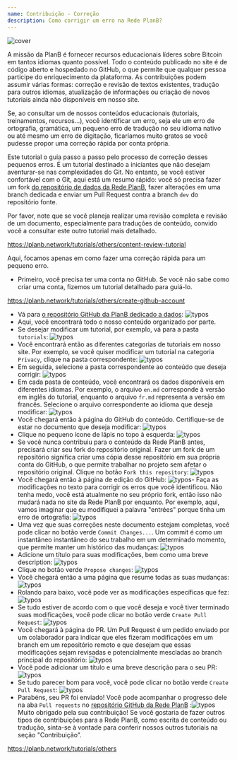 ```yaml
---
name: Contribuição - Correção
description: Como corrigir um erro na Rede PlanB?
---
```

![cover](assets/cover.webp)

A missão da PlanB é fornecer recursos educacionais líderes sobre Bitcoin em tantos idiomas quanto possível. Todo o conteúdo publicado no site é de código aberto e hospedado no GitHub, o que permite que qualquer pessoa participe do enriquecimento da plataforma. As contribuições podem assumir várias formas: correção e revisão de textos existentes, tradução para outros idiomas, atualização de informações ou criação de novos tutoriais ainda não disponíveis em nosso site.

Se, ao consultar um de nossos conteúdos educacionais (tutoriais, treinamentos, recursos...), você identificar um erro, seja ele um erro de ortografia, gramática, um pequeno erro de tradução no seu idioma nativo ou até mesmo um erro de digitação, ficaríamos muito gratos se você pudesse propor uma correção rápida por conta própria.

Este tutorial o guia passo a passo pelo processo de correção desses pequenos erros. É um tutorial destinado a iniciantes que não desejam aventurar-se nas complexidades do Git. No entanto, se você estiver confortável com o Git, aqui está um resumo rápido: você só precisa fazer um fork [do repositório de dados da Rede PlanB](https://github.com/PlanB-Network/bitcoin-educational-content), fazer alterações em uma branch dedicada e enviar um Pull Request contra a branch `dev` do repositório fonte.

Por favor, note que se você planeja realizar uma revisão completa e revisão de um documento, especialmente para traduções de conteúdo, convido você a consultar este outro tutorial mais detalhado.

https://planb.network/tutorials/others/content-review-tutorial

 Aqui, focamos apenas em como fazer uma correção rápida para um pequeno erro.

- Primeiro, você precisa ter uma conta no GitHub. Se você não sabe como criar uma conta, fizemos um tutorial detalhado para guiá-lo.

https://planb.network/tutorials/others/create-github-account


- Vá para [o repositório GitHub da PlanB dedicado a dados](https://github.com/PlanB-Network/bitcoin-educational-content):
![typos](assets/01.webp)
- Aqui, você encontrará todo o nosso conteúdo organizado por parte.
- Se desejar modificar um tutorial, por exemplo, vá para a pasta `tutorials`:
![typos](assets/02.webp)
- Você encontrará então as diferentes categorias de tutoriais em nosso site. Por exemplo, se você quiser modificar um tutorial na categoria `Privacy`, clique na pasta correspondente:
![typos](assets/03.webp)
- Em seguida, selecione a pasta correspondente ao conteúdo que deseja corrigir:
![typos](assets/04.webp)
- Em cada pasta de conteúdo, você encontrará os dados disponíveis em diferentes idiomas. Por exemplo, o arquivo `en.md` corresponde à versão em inglês do tutorial, enquanto o arquivo `fr.md` representa a versão em francês. Selecione o arquivo correspondente ao idioma que deseja modificar: ![typos](assets/05.webp)
- Você chegará então à página do GitHub do conteúdo. Certifique-se de estar no documento que deseja modificar: ![typos](assets/06.webp)
- Clique no pequeno ícone de lápis no topo à esquerda: ![typos](assets/07.webp)
- Se você nunca contribuiu para o conteúdo da Rede PlanB antes, precisará criar seu fork do repositório original. Fazer um fork de um repositório significa criar uma cópia desse repositório em sua própria conta do GitHub, o que permite trabalhar no projeto sem afetar o repositório original. Clique no botão `Fork this repository`: ![typos](assets/08.webp)
- Você chegará então à página de edição do GitHub: ![typos](assets/09.webp)- Faça as modificações no texto para corrigir os erros que você identificou. Não tenha medo, você está atualmente no seu próprio fork, então isso não mudará nada no site da Rede PlanB por enquanto. Por exemplo, aqui, vamos imaginar que eu modifiquei a palavra "entrées" porque tinha um erro de ortografia: ![typos](assets/10.webp)
- Uma vez que suas correções neste documento estejam completas, você pode clicar no botão verde `Commit Changes...`. Um commit é como um instantâneo instantâneo do seu trabalho em um determinado momento, que permite manter um histórico das mudanças: ![typos](assets/11.webp)
- Adicione um título para suas modificações, bem como uma breve description: ![typos](assets/12.webp)
- Clique no botão verde `Propose changes`: ![typos](assets/13.webp)
- Você chegará então a uma página que resume todas as suas mudanças: ![typos](assets/14.webp)
- Rolando para baixo, você pode ver as modificações específicas que fez: ![typos](assets/15.webp)
- Se tudo estiver de acordo com o que você deseja e você tiver terminado suas modificações, você pode clicar no botão verde `Create Pull Request`: ![typos](assets/16.webp)
- Você chegará à página do PR. Um Pull Request é um pedido enviado por um colaborador para indicar que eles fizeram modificações em um branch em um repositório remoto e que desejam que essas modificações sejam revisadas e potencialmente mescladas ao branch principal do repositório: ![typos](assets/17.webp)
- Você pode adicionar um título e uma breve descrição para o seu PR: ![typos](assets/18.webp)
- Se tudo parecer bom para você, você pode clicar no botão verde `Create Pull Request`: ![typos](assets/19.webp)
- Parabéns, seu PR foi enviado! Você pode acompanhar o progresso dele na aba `Pull requests` no [repositório GitHub da Rede PlanB](https://github.com/PlanB-Network/bitcoin-educational-content/pulls) :![typos](assets/20.webp)
Muito obrigado pela sua contribuição! Se você gostaria de fazer outros tipos de contribuições para a Rede PlanB, como escrita de conteúdo ou tradução, sinta-se à vontade para conferir nossos outros tutoriais na seção "Contribuição".

https://planb.network/tutorials/others



